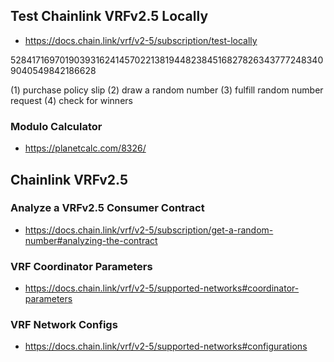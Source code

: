 
## Test Chainlink VRFv2.5 Locally
- https://docs.chain.link/vrf/v2-5/subscription/test-locally

52841716970190393162414570221381944823845168278263437772483409040549842186628

(1) purchase policy slip
(2) draw a random number
(3) fulfill random number request
(4) check for winners

### Modulo Calculator
- https://planetcalc.com/8326/

## Chainlink VRFv2.5

### Analyze a VRFv2.5 Consumer Contract
- https://docs.chain.link/vrf/v2-5/subscription/get-a-random-number#analyzing-the-contract


### VRF Coordinator Parameters
- https://docs.chain.link/vrf/v2-5/supported-networks#coordinator-parameters

### VRF Network Configs
- https://docs.chain.link/vrf/v2-5/supported-networks#configurations




